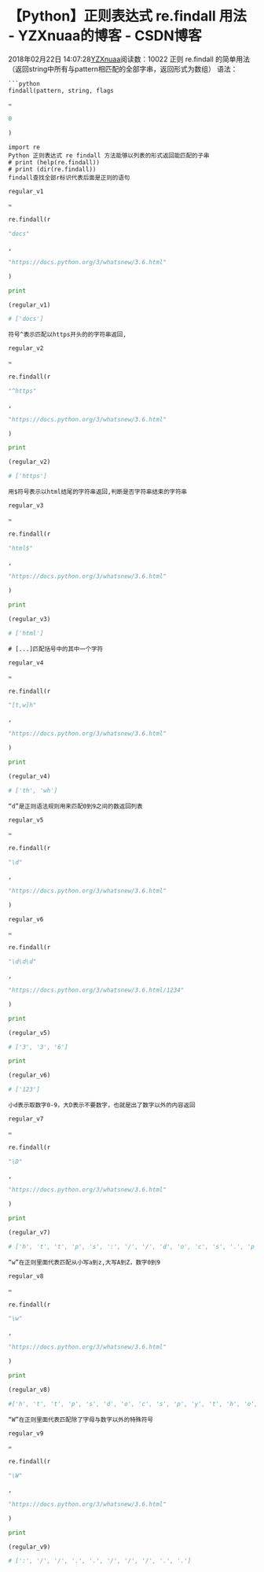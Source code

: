 # 【Python】正则表达式 re.findall 用法 - YZXnuaa的博客 - CSDN博客
2018年02月22日 14:07:28[YZXnuaa](https://me.csdn.net/YZXnuaa)阅读数：10022
正则 re.findall  的简单用法（返回string中所有与pattern相匹配的全部字串，返回形式为数组）
语法：
```
```python
findall(pattern, string, flags
```
```python
=
```
```python
0
```
```python
)
```
```
import re
Python 正则表达式 re findall 方法能够以列表的形式返回能匹配的子串
# print (help(re.findall))
# print (dir(re.findall))
findall查找全部r标识代表后面是正则的语句
```
```python
regular_v1
```
```python
=
```
```python
re.findall(r
```
```python
"docs"
```
```python
,
```
```python
"https://docs.python.org/3/whatsnew/3.6.html"
```
```python
)
```
```python
print
```
```python
(regular_v1)
```
```python
# ['docs']
```
```
符号^表示匹配以https开头的的字符串返回,
```
```python
regular_v2
```
```python
=
```
```python
re.findall(r
```
```python
"^https"
```
```python
,
```
```python
"https://docs.python.org/3/whatsnew/3.6.html"
```
```python
)
```
```python
print
```
```python
(regular_v2)
```
```python
# ['https']
```
```
用$符号表示以html结尾的字符串返回,判断是否字符串结束的字符串
```
```python
regular_v3
```
```python
=
```
```python
re.findall(r
```
```python
"html$"
```
```python
,
```
```python
"https://docs.python.org/3/whatsnew/3.6.html"
```
```python
)
```
```python
print
```
```python
(regular_v3)
```
```python
# ['html']
```
```
# [...]匹配括号中的其中一个字符
```
```python
regular_v4
```
```python
=
```
```python
re.findall(r
```
```python
"[t,w]h"
```
```python
,
```
```python
"https://docs.python.org/3/whatsnew/3.6.html"
```
```python
)
```
```python
print
```
```python
(regular_v4)
```
```python
# ['th', 'wh']
```
```
“d”是正则语法规则用来匹配0到9之间的数返回列表
```
```python
regular_v5
```
```python
=
```
```python
re.findall(r
```
```python
"\d"
```
```python
,
```
```python
"https://docs.python.org/3/whatsnew/3.6.html"
```
```python
)
```
```python
regular_v6
```
```python
=
```
```python
re.findall(r
```
```python
"\d\d\d"
```
```python
,
```
```python
"https://docs.python.org/3/whatsnew/3.6.html/1234"
```
```python
)
```
```python
print
```
```python
(regular_v5)
```
```python
# ['3', '3', '6']
```
```python
print
```
```python
(regular_v6)
```
```python
# ['123']
```
```
小d表示取数字0-9，大D表示不要数字，也就是出了数字以外的内容返回
```
```python
regular_v7
```
```python
=
```
```python
re.findall(r
```
```python
"\D"
```
```python
,
```
```python
"https://docs.python.org/3/whatsnew/3.6.html"
```
```python
)
```
```python
print
```
```python
(regular_v7)
```
```python
# ['h', 't', 't', 'p', 's', ':', '/', '/', 'd', 'o', 'c', 's', '.', 'p', 'y', 't', 'h', 'o', 'n', '.', 'o', 'r', 'g', '/', '/', 'w', 'h', 'a', 't', 's', 'n', 'e', 'w', '/', '.', '.', 'h', 't', 'm', 'l']
```
```
“w”在正则里面代表匹配从小写a到z,大写A到Z，数字0到9
```
```python
regular_v8
```
```python
=
```
```python
re.findall(r
```
```python
"\w"
```
```python
,
```
```python
"https://docs.python.org/3/whatsnew/3.6.html"
```
```python
)
```
```python
print
```
```python
(regular_v8)
```
```python
#['h', 't', 't', 'p', 's', 'd', 'o', 'c', 's', 'p', 'y', 't', 'h', 'o', 'n', 'o', 'r', 'g', '3', 'w', 'h', 'a', 't', 's', 'n', 'e', 'w', '3', '6', 'h', 't', 'm', 'l']
```
```
“W”在正则里面代表匹配除了字母与数字以外的特殊符号
```
```python
regular_v9
```
```python
=
```
```python
re.findall(r
```
```python
"\W"
```
```python
,
```
```python
"https://docs.python.org/3/whatsnew/3.6.html"
```
```python
)
```
```python
print
```
```python
(regular_v9)
```
```python
# [':', '/', '/', '.', '.', '/', '/', '/', '.', '.']
```
```
